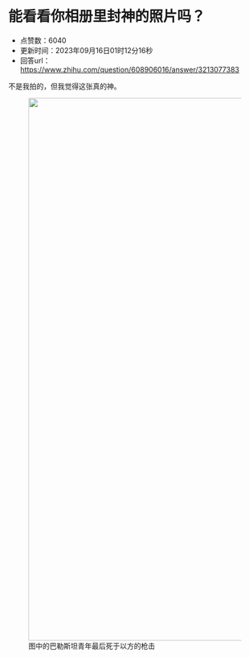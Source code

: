 # 能看看你相册里封神的照片吗？
- 点赞数：6040
- 更新时间：2023年09月16日01时12分16秒
- 回答url：https://www.zhihu.com/question/608906016/answer/3213077383
<body>
 <p data-pid="xLB14sYU">不是我拍的，但我觉得这张真的神。</p>
 <figure data-size="normal">
  <img src="https://pica.zhimg.com/50/v2-15747b9622bd83d0111045c259b616d6_720w.jpg?source=1940ef5c" data-rawwidth="1078" data-rawheight="707" data-size="normal" data-original-token="v2-15747b9622bd83d0111045c259b616d6" data-default-watermark-src="https://picx.zhimg.com/50/v2-0c93614d6149084cced007edd99df7eb_720w.jpg?source=1940ef5c" class="origin_image zh-lightbox-thumb" width="1078" data-original="https://pic1.zhimg.com/v2-15747b9622bd83d0111045c259b616d6_r.jpg?source=1940ef5c">
  <figcaption>
   图中的巴勒斯坦青年最后死于以方的枪击
  </figcaption>
 </figure>
 <p></p>
</body>